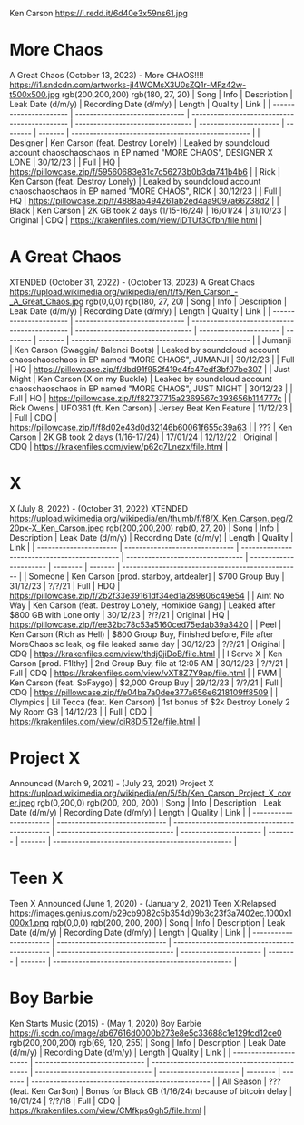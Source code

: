 Ken Carson
https://i.redd.it/6d40e3x59ns61.jpg
# More Chaos
A Great Chaos (October 13, 2023) - More CHAOS!!!!
https://i1.sndcdn.com/artworks-jI4WOMsX3U0sZQ1r-MFz42w-t500x500.jpg
rgb(200,200,200)
rgb(180, 27, 20)
| Song                   | Info                           | Description                                  | Leak Date (d/m/y)                | Recording Date (d/m/y) | Length   | Quality | Link                                              |
| ---------------------- | ------------------------------ | -------------------------------------------- | -------------------------------- | ---------------------- | -------- | ------- | ------------------------------------------------- |
| Designer               | Ken Carson (feat. Destroy Lonely) | Leaked by soundcloud account chaoschaoschaos in EP named "MORE CHAOS", DESIGNER X LONE | 30/12/23 |   | Full     | HQ      | https://pillowcase.zip/f/59560683e31c7c56273b0b3da741b4b6 |
| Rick                   | Ken Carson (feat. Destroy Lonely) | Leaked by soundcloud account chaoschaoschaos in EP named "MORE CHAOS", RICK | 30/12/23 |              | Full     | HQ      | https://pillowcase.zip/f/4888a5494261ab2ed4aa9097a66238d2 |
| Black                  | Ken Carson                     | 2K GB took 2 days (1/15-16/24)               | 16/01/24                         | 31/10/23               | Original | CDQ     | https://krakenfiles.com/view/iDTUf3Ofbh/file.html |
# A Great Chaos
XTENDED (October 31, 2022) - (October 13, 2023) A Great Chaos
https://upload.wikimedia.org/wikipedia/en/f/f5/Ken_Carson_-_A_Great_Chaos.jpg
rgb(0,0,0)
rgb(180, 27, 20)
| Song                   | Info                           | Description                                  | Leak Date (d/m/y)                | Recording Date (d/m/y) | Length   | Quality | Link                                              |
| ---------------------- | ------------------------------ | -------------------------------------------- | -------------------------------- | ---------------------- | -------- | ------- | ------------------------------------------------- |
| Jumanji                | Ken Carson (Swaggin/ Balenci Boots) | Leaked by soundcloud account chaoschaoschaos in EP named "MORE CHAOS", JUMANJI | 30/12/23 |         | Full     | HQ      | https://pillowcase.zip/f/dbd91f952f419e4fc47edf3bf07be307 |
| Just Might             | Ken Carson (X on my Buckle)    | Leaked by soundcloud account chaoschaoschaos in EP named "MORE CHAOS", JUST MIGHT | 30/12/23 |           | Full     | HQ      | https://pillowcase.zip/f/f82737715a2369567c393656b114777c |
| Rick Owens             | UFO361 (ft. Ken Carson)        | Jersey Beat Ken Feature                      | 11/12/23                         |                        | Full     | CDQ     | https://pillowcase.zip/f/f8d02e43d0d32146b60061f655c39a63 |
| ???                    | Ken Carson                     | 2K GB took 2 days (1/16-17/24)               | 17/01/24                         | 12/12/22               | Original | CDQ     | https://krakenfiles.com/view/p62g7Lnezx/file.html |
# X
X (July 8, 2022) - (October 31, 2022) XTENDED
https://upload.wikimedia.org/wikipedia/en/thumb/f/f8/X_Ken_Carson.jpeg/220px-X_Ken_Carson.jpeg
rgb(200,200,200)
rgb(0, 27, 20)
| Song                   | Info                           | Description                                  | Leak Date (d/m/y)                | Recording Date (d/m/y) | Length   | Quality | Link                                              |
| ---------------------- | ------------------------------ | -------------------------------------------- | -------------------------------- | ---------------------- | -------- | ------- | ------------------------------------------------- |
| Someone                | Ken Carson [prod. starboy, artdealer] | $700 Group Buy                        | 31/12/23                         | ?/?/21                 | Full     | HDQ     | https://pillowcase.zip/f/2b2f33e39161df34ed1a289806c49e54 |
| Aint No Way            | Ken Carson (feat. Destroy Lonely, Homixide Gang) | Leaked after $800 GB with Lone only | 30/12/23                | ?/?/21                 | Original | HQ      | https://pillowcase.zip/f/ee32bc78c53a5160ced75edab39a3420 |
| Peel                   | Ken Carson (Rich as Hell)    | $800 Group Buy, Finished before, File after MoreChaos sc leak, og file leaked same day | 30/12/23 | ?/?/21 | Original | CDQ     | https://krakenfiles.com/view/thdj0jiDoB/file.html |
| I Serve X              | Ken Carson [prod. F1lthy]      | 2nd Group Buy, file at 12:05 AM              | 30/12/23                         | ?/?/21                 | Full     | CDQ     | https://krakenfiles.com/view/vXT8Z7Y9ap/file.html |
| FWM                    | Ken Carson (feat. SoFaygo)     | $2,000 Group Buy                             | 29/12/23                         | ?/?/21                 | Full     | CDQ     | https://pillowcase.zip/f/e04ba7a0dee377a656e6218109ff8509 |
| Olympics               | Lil Tecca (feat. Ken Carson)   | 1st bonus of $2k Destroy Lonely 2 My Room GB | 14/12/23                         |                        | Full     | CDQ     | https://krakenfiles.com/view/ciR8Dl5T2e/file.html |
# Project X
Announced (March 9, 2021) - (July 23, 2021) Project X
https://upload.wikimedia.org/wikipedia/en/5/5b/Ken_Carson_Project_X_cover.jpeg
rgb(0,200,0)
rgb(200, 200, 200)
| Song                   | Info                           | Description                                  | Leak Date (d/m/y)                | Recording Date (d/m/y) | Length   | Quality | Link                                              |
| ---------------------- | ------------------------------ | -------------------------------------------- | -------------------------------- | ---------------------- | -------- | ------- | ------------------------------------------------- |
# Teen X
Teen X Announced (June 1, 2020) - (January 2, 2021) Teen X:Relapsed
https://images.genius.com/b29cb9082c5b354d09b3c23f3a7402ec.1000x1000x1.png
rgb(0,0,0)
rgb(200, 200, 200)
| Song                   | Info                           | Description                                  | Leak Date (d/m/y)                | Recording Date (d/m/y) | Length   | Quality | Link                                              |
| ---------------------- | ------------------------------ | -------------------------------------------- | -------------------------------- | ---------------------- | -------- | ------- | ------------------------------------------------- |
# Boy Barbie
Ken Starts Music (2015) - (May 1, 2020) Boy Barbie
https://i.scdn.co/image/ab67616d0000b273e8e5c33688c1e129fcd12ce0
rgb(200,200,200)
rgb(69, 120, 255)
| Song                   | Info                           | Description                                  | Leak Date (d/m/y)                | Recording Date (d/m/y) | Length   | Quality | Link                                              |
| ---------------------- | ------------------------------ | -------------------------------------------- | -------------------------------- | ---------------------- | -------- | ------- | ------------------------------------------------- |
| All Season             | ??? (feat. Ken Car$on)         | Bonus for Black GB (1/16/24) because of bitcoin delay | 16/01/24                | ?/?/18                 | Full     | CDQ     | https://krakenfiles.com/view/CMfkpsGgh5/file.html |
